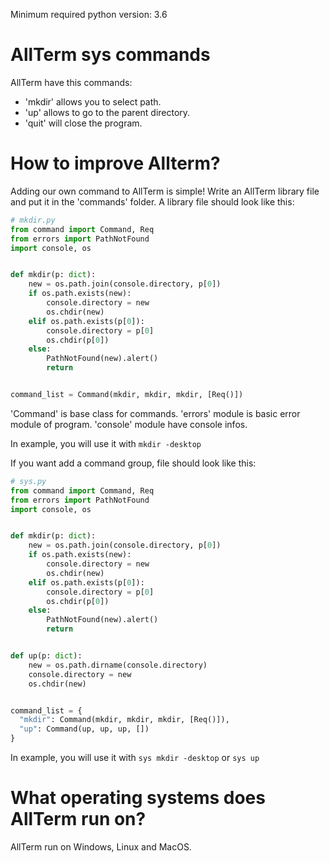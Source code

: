Minimum required python version: 3.6

# AllTerm sys commands
AllTerm have this commands:
- 'mkdir' allows you to select path.
- 'up' allows to go to the parent directory.
- 'quit' will close the program.

# How to improve Allterm?
Adding our own command to AllTerm is simple! Write an AllTerm library file and put it in the 'commands' folder. A library file should look like this:

```python
# mkdir.py
from command import Command, Req
from errors import PathNotFound
import console, os


def mkdir(p: dict):
    new = os.path.join(console.directory, p[0])
    if os.path.exists(new):
        console.directory = new
        os.chdir(new)
    elif os.path.exists(p[0]):
        console.directory = p[0]
        os.chdir(p[0])
    else:
        PathNotFound(new).alert()
        return


command_list = Command(mkdir, mkdir, mkdir, [Req()])
```

'Command' is base class for commands. 'errors' module is basic error module of program. 'console' module have console infos.

In example, you will use it with `mkdir -desktop`

If you want add a command group, file should look like this:
```python
# sys.py
from command import Command, Req
from errors import PathNotFound
import console, os


def mkdir(p: dict):
    new = os.path.join(console.directory, p[0])
    if os.path.exists(new):
        console.directory = new
        os.chdir(new)
    elif os.path.exists(p[0]):
        console.directory = p[0]
        os.chdir(p[0])
    else:
        PathNotFound(new).alert()
        return


def up(p: dict):
    new = os.path.dirname(console.directory)
    console.directory = new
    os.chdir(new)


command_list = {
  "mkdir": Command(mkdir, mkdir, mkdir, [Req()]),
  "up": Command(up, up, up, [])
}
```
In example, you will use it with `sys mkdir -desktop` or `sys up`

# What operating systems does AllTerm run on?
AllTerm run on Windows, Linux and MacOS.

